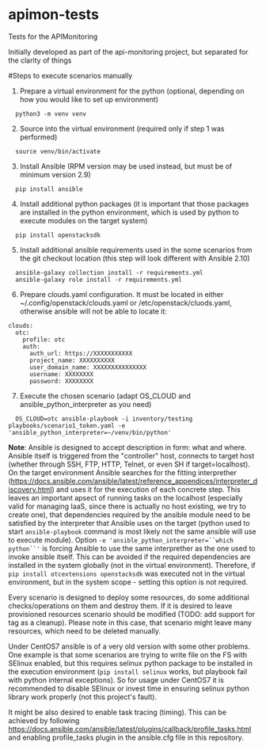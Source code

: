 # apimon-tests
Tests for the APIMonitoring

Initially developed as part of the api-monitoring project, but separated for the clarity of things


#Steps to execute scenarios manually

1. Prepare a virtual environment for the python (optional, depending on how you would like to set up environment)

```
  python3 -m venv venv
```

2. Source into the virtual environment (required only if step 1 was performed)

```
  source venv/bin/activate
```

3. Install Ansible (RPM version may be used instead, but must be of minimum version 2.9)

```
  pip install ansible
```

4. Install additional python packages (it is important that those packages are installed in the python environment, which is used by python to execute modules on the target system)

```
  pip install openstacksdk
```

5. Install additional ansible requirements used in the some scenarios from the git checkout location (this step will look different with Ansible 2.10)

```
  ansible-galaxy collection install -r requirements.yml
  ansible-galaxy role install -r requirements.yml
```

6. Prepare clouds.yaml configuration. It must be located in either ~/.config/openstack/clouds.yaml or /etc/openstack/cluods.yaml, otherwise ansible will not be able to locate it:

```
clouds:
  otc:
    profile: otc
    auth:
      auth_url: https://XXXXXXXXXXX
      project_name: XXXXXXXXXX
      user_domain_name: XXXXXXXXXXXXXXX
      username: XXXXXXXX
      password: XXXXXXXX
```

7. Execute the chosen scenario (adapt OS_CLOUD and ansible_python_interpreter as you need)

```
  OS_CLOUD=otc ansible-playbook -i inventory/testing playbooks/scenario1_token.yaml -e 'ansible_python_interpreter=~/venv/bin/python'
```

**Note**: Ansible is designed to accept description in form: what and where. Ansible itself is triggered from the "controller" host, connects to target host (whether through SSH, FTP, HTTP, Telnet, or even SH if target=localhost). On the target environment Ansible searches for the fitting interprether (https://docs.ansible.com/ansible/latest/reference_appendices/interpreter_discovery.html) and uses it for the execution of each concrete step. This leaves an important apsect of running tasks on the localhost (especially valid for managing IaaS, since there is actually no host existing, we try to create one), that dependencies required by the ansible module need to be satisfied by the interpreter that Ansible uses on the target (python used to start `ansible-playbook` command is most likely not the same ansible will use to execute module). Option `-e 'ansible_python_interpreter=``which python``'` is forcing Ansible to use the same interprether as the one used to invoke ansible itself. This can be avoided if the required dependencies are installed in the system globally (not in the virtual environment). Therefore, if `pip install otcextensions openstacksdk` was executed not in the virtual environment, but in the system scope - setting this option is not required.

Every scenario is designed to deploy some resources, do some additional checks/operations on them and destroy them. If it is desired to leave provisioned resources scenario should be modified (TODO: add support for tag as a cleanup). Please note in this case, that scenario might leave many resources, which need to be deleted manually.

Under CentOS7 ansible is of a very old version with some other problems. One example is that some scenarios are trying to write file on the FS with SElinux enabled, but this requires selinux python package to be installed in the execution environment (`pip install selinux` works, but playbook fail with python internal exceptions). So for usage under CentOS7 it is recommended to disable SElinux or invest time in ensuring selinux python library work properly (not this project's fault).

It might be also desired to enable task tracing (timing). This can be achieved by following https://docs.ansible.com/ansible/latest/plugins/callback/profile_tasks.html and enabling profile_tasks plugin in the ansible.cfg file in this repository.
